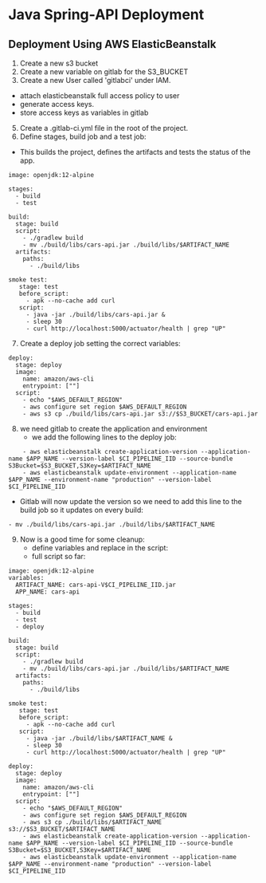 # Java Spring-API Deployment

## Deployment Using AWS ElasticBeanstalk


1. Create a new s3 bucket
2. Create a new variable on gitlab for the S3_BUCKET
3. Create a new User called 'gitlabci' under IAM.
  - attach elasticbeanstalk full access policy to user
  - generate access keys.
  - store access keys as variables in gitlab 
5. Create a .gitlab-ci.yml file in the root of the project.
6. Define stages, build job and a test job:
  - This builds the project, defines the artifacts and tests the status of the app. 

```
image: openjdk:12-alpine

stages:
  - build
  - test

build:
  stage: build
  script:
    - ./gradlew build
    - mv ./build/libs/cars-api.jar ./build/libs/$ARTIFACT_NAME
  artifacts:
    paths:
      - ./build/libs

smoke test:
   stage: test
   before_script:
     - apk --no-cache add curl
   script:
     - java -jar ./build/libs/cars-api.jar &
     - sleep 30
     - curl http://localhost:5000/actuator/health | grep "UP"

```

7. Create a deploy job setting the correct variables:

```
deploy:
  stage: deploy
  image:
    name: amazon/aws-cli
    entrypoint: [""]
  script:
    - echo "$AWS_DEFAULT_REGION"
    - aws configure set region $AWS_DEFAULT_REGION
    - aws s3 cp ./build/libs/cars-api.jar s3://$S3_BUCKET/cars-api.jar

```

8. we need gitlab to create the application and environment
   - we add the following lines to the deploy job:

```
    - aws elasticbeanstalk create-application-version --application-name $APP_NAME --version-label $CI_PIPELINE_IID --source-bundle S3Bucket=$S3_BUCKET,S3Key=$ARTIFACT_NAME
    - aws elasticbeanstalk update-environment --application-name $APP_NAME --environment-name "production" --version-label $CI_PIPELINE_IID

```
   - Gitlab will now update the version so we need to add this line to the build job so it updates on every build:

```
- mv ./build/libs/cars-api.jar ./build/libs/$ARTIFACT_NAME

```

9. Now is a good time for some cleanup:
    - define variables and replace in the script:
    - full script so far:

```
image: openjdk:12-alpine
variables:
  ARTIFACT_NAME: cars-api-V$CI_PIPELINE_IID.jar
  APP_NAME: cars-api

stages:
  - build
  - test
  - deploy

build:
  stage: build
  script:
    - ./gradlew build
    - mv ./build/libs/cars-api.jar ./build/libs/$ARTIFACT_NAME
  artifacts:
    paths:
      - ./build/libs

smoke test:
   stage: test
   before_script:
     - apk --no-cache add curl
   script:
     - java -jar ./build/libs/$ARTIFACT_NAME &
     - sleep 30
     - curl http://localhost:5000/actuator/health | grep "UP"

deploy:
  stage: deploy
  image:
    name: amazon/aws-cli
    entrypoint: [""]
  script:
    - echo "$AWS_DEFAULT_REGION"
    - aws configure set region $AWS_DEFAULT_REGION
    - aws s3 cp ./build/libs/$ARTIFACT_NAME s3://$S3_BUCKET/$ARTIFACT_NAME
    - aws elasticbeanstalk create-application-version --application-name $APP_NAME --version-label $CI_PIPELINE_IID --source-bundle S3Bucket=$S3_BUCKET,S3Key=$ARTIFACT_NAME
    - aws elasticbeanstalk update-environment --application-name $APP_NAME --environment-name "production" --version-label $CI_PIPELINE_IID



```
